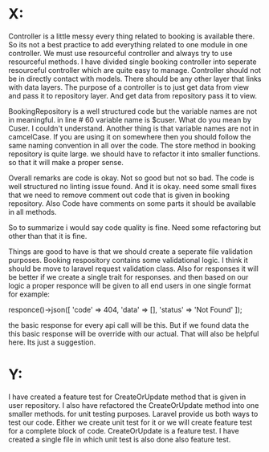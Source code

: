 X:
==

Controller is a little messy every thing related to booking is available there. So its not a best practice to add everything related to one module in one controller. We must use resourceful controller and always try to use resourceful methods. I have divided single booking controller into seperate resourceful controller which are quite easy to manage. Controller should not be in directly contact with models. There should be any other layer that links with data layers. The purpose of a controller is to just get data from view and pass it to repository layer. And get data from repository pass it to view.

BookingRepository is a well structured code but the variable names are not in meaningful. in line # 60 variable name is $cuser. What do you mean by Cuser. I couldn't understand. Another thing is that variable names are not in camcelCase. If you are using it on somewhere then you should follow the same naming convention in all over the code. The store method in booking repository is quite large. we should have to refactor it into smaller functions. so that it will make a proper sense.

Overall remarks are code is okay. Not so good but not so bad. The code is well structured no linting issue found. And it is okay. need some small fixes that we need to remove comment out code that is given in booking repository. Also Code have comments on some parts it should be available in all methods. 

So to summarize i would say code quality is fine. Need some refactoring but other than that it is fine.

Things are good to have is that we should create a seperate file validation purposes. Booking respository contains some validational logic. I think it should be move to laravel request validation class. Also for responses it will be better if we create a single trait for responses. and then based on our logic a proper responce will be given to all end users in one single format
for example:

responce()->json([
	'code' => 404,
	'data' => [],
	'status' => 'Not Found'
]);

the basic response for every api call will be this. But if we found data the this basic response will be override with our actual. That will also be helpful here. Its just a suggestion.

Y:
==

I have created a feature test for CreateOrUpdate method that is given in user repository. I also have refactored the CreateOrUpdate method into one smaller methods. for unit testing purposes. Laravel provide us both ways to test our code. Either we create unit test for it or we will create feature test for a complete block of code. CreateOrUpdate is a feature test.
I have created a single file in which unit test is also done also feature test. 